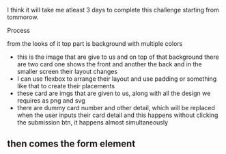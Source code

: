 I think it will take me atleast 3 days to complete this challenge starting from tommorow.

Process

from the looks of it top part is background with multiple colors
- this is the image that are give to us
and on top of that background there are two card one shows the front and another the back and in the smaller screen their layout changes
 - I can use flexbox to arrange their layout and use padding or something like that to create their placements
 - these card are imgs that are given to us, along with all the design we requires as png and svg
 - there are dummy card number and other detail, which will be replaced when the user inputs their card detail and this happens without clicking the submission btn, it happens almost simultaneously


then comes the form element
- 